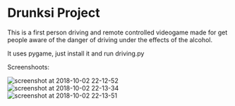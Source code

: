 # Drunksi Project

This is a first person driving and remote controlled videogame made for get people aware of the danger of driving under the effects of the alcohol.

It uses pygame, just install it and run driving.py

Screenshoots:

![screenshot at 2018-10-02 22-12-52](https://user-images.githubusercontent.com/8324541/46388218-8b551780-c690-11e8-87e6-717cac070988.png)
![screenshot at 2018-10-02 22-13-34](https://user-images.githubusercontent.com/8324541/46388234-a0ca4180-c690-11e8-8a5b-86875c27e4fc.png)
![screenshot at 2018-10-02 22-13-51](https://user-images.githubusercontent.com/8324541/46388240-a7f14f80-c690-11e8-9256-b5133ba06b4c.png)
